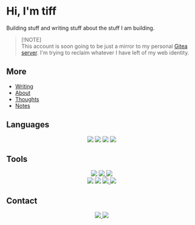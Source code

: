 # Hi, I'm tiff

Building stuff and writing stuff about the stuff I am building.

> [!NOTE]\
> This account is soon going to be just a mirror to my personal [Gitea server](https://git.tiff.engineer). I'm trying to reclaim whatever I have left of my web identity.
>

## More

- [Writing](https://tiff.engineer)
- [About](https://about.tiff.engineer)
- [Thoughts](https://yaks.tiff.engineer)
- [Notes](https://notes.tiff.engineer)

## Languages

<p align="center">
  <img src="https://img.shields.io/badge/Go-00ADD8?style=for-the-badge&logo=go&logoColor=white"/>
  <img src="https://img.shields.io/badge/Rust-black?style=for-the-badge&logo=rust&logoColor=#E57324"/>
  <img src="https://img.shields.io/badge/Python-FFD43B?style=for-the-badge&logo=python&logoColor=blue"/>
  <img src="https://img.shields.io/badge/Ruby-CC342D?style=for-the-badge&logo=ruby&logoColor=white" />
</p>

## Tools

<p align="center">
  <img src="https://img.shields.io/badge/Arch_Linux-1793D1?style=for-the-badge&logo=arch-linux&logoColor=white"/>
 <a href="https://wiki.cachyos.org">
   <img src="https://img.shields.io/badge/Cachy_OS-04AA88?style=for-the-badge&logo=cheerio&logoColor=white"/>
 </a>
  <img src="https://img.shields.io/badge/mac%20os-000000?style=for-the-badge&logo=apple&logoColor=white" /> <br />

  <img src="https://img.shields.io/badge/NeoVim-%2357A143.svg?&style=for-the-badge&logo=neovim&logoColor=white" />
  <a :href="https://ghostty.org">
      <img src="https://img.shields.io/badge/ghostty-3651F3?style=for-the-badge&logo=ghostery&logoColor=white"/>
  </a>
  <a href="https://wakatime.com/@tiff">
    <img src="https://img.shields.io/badge/WakaTime-000000?style=for-the-badge&logo=WakaTime&logoColor=white" />
  </a>
  <a href="https://codeberg.org/tiff">
   <img src="https://img.shields.io/badge/Codeberg-2185D0?style=for-the-badge&logo=Codeberg&logoColor=white" />
  </a>

## Contact

<p align="center">
  <a href="https://matrix.to/#/@100pdatcat:matrix.org">
      <img src="https://img.shields.io/badge/matrix-000000?style=for-the-badge&logo=Matrix&logoColor=white" />
  </a>
  <a href="mailto:jfjjgvk-labs@pm.me">
    <img src="https://img.shields.io/badge/proton%20mail-6D4AFF?style=for-the-badge&logo=protonmail&logoColor=white" />
  </a>
</p>
  
  <!-- <a href="https://git.tiff.engineer"> -->
  <!--   <img src="https://img.shields.io/badge/Gitea-D26878?style=for-the-badge&logo=Gitea&logoColor=white" /> -->
  <!-- </a> -->
</p>
